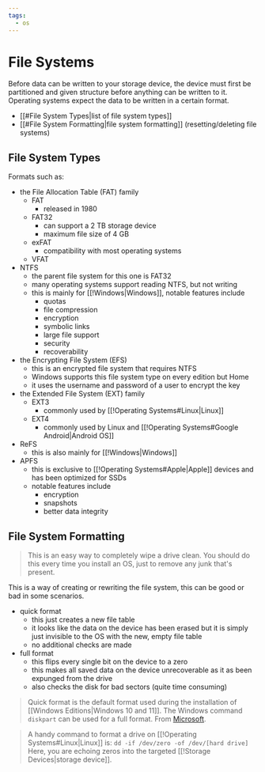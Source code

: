 ```yaml
---
tags:
  - os
---
```

# File Systems

Before data can be written to your storage device, the device must first be partitioned and given structure before anything can be written to it. Operating systems expect the data to be written in a certain format.

- [[#File System Types|list of file system types]]
- [[#File System Formatting|file system formatting]] (resetting/deleting file systems)

## File System Types

Formats such as:

- the File Allocation Table (FAT) family
	- FAT
		- released in 1980
	- FAT32
		- can support a 2 TB storage device
		- maximum file size of 4 GB
	- exFAT
		- compatibility with most operating systems
	- VFAT
- NTFS
	- the parent file system for this one is FAT32
	- many operating systems support reading NTFS, but not writing
	- this is mainly for [[!Windows|Windows]], notable features include
		- quotas
		- file compression
		- encryption
		- symbolic links
		- large file support
		- security
		- recoverability
- the Encrypting File System (EFS)
    - this is an encrypted file system that requires NTFS
    - Windows supports this file system type on every edition but Home
    - it uses the username and password of a user to encrypt the key
- the Extended File System (EXT) family
	- EXT3
		- commonly used by [[!Operating Systems#Linux|Linux]]
	- EXT4
		- commonly used by Linux and [[!Operating Systems#Google Android|Android OS]]
- ReFS
	- this is also mainly for [[!Windows|Windows]]
- APFS
	- this is exclusive to [[!Operating Systems#Apple|Apple]] devices and has been optimized for SSDs
	- notable features include
		- encryption
		- snapshots
		- better data integrity

## File System Formatting

>This is an easy way to completely wipe a drive clean.
>You should do this every time you install an OS, just to remove any junk that's present.

This is a way of creating or rewriting the file system, this can be good or bad in some scenarios.

- quick format
	- this just creates a new file table
	- it looks like the data on the device has been erased but it is simply just invisible to the OS with the new, empty file table
	- no additional checks are made
- full format
	- this flips every single bit on the device to a zero
	- this makes all saved data on the device unrecoverable as it as been expunged from the drive
	- also checks the disk for bad sectors (quite time consuming)

>Quick format is the default format used during the installation of [[Windows Editions|Windows 10 and 11]].
>The Windows command `diskpart` can be used for a full format.
>From [Microsoft](https://learn.microsoft.com/en-us/windows-server/administration/windows-commands/diskpart).

>A handy command to format a drive on [[!Operating Systems#Linux|Linux]] is:
>`dd -if /dev/zero -of /dev/[hard drive]`
>Here, you are echoing zeros into the targeted [[!Storage Devices|storage device]].
